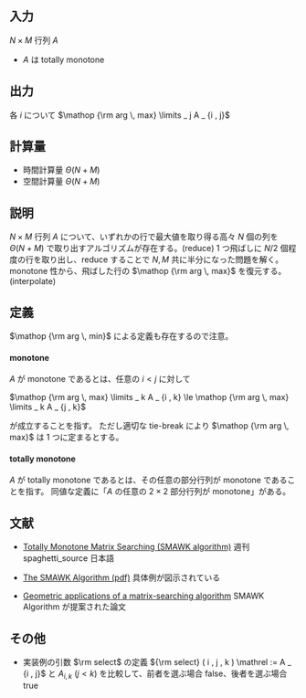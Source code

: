 ## 入力
$N \times M$ 行列 $A$
-   $A$ は totally monotone

## 出力
各 $i$ について $\mathop {\rm arg \, max} \limits _ j A _ {i , j}$

## 計算量
-   時間計算量 $\Theta ( N + M )$
-   空間計算量 $\Theta ( N + M )$

## 説明
$N \times M$ 行列 $A$ について、いずれかの行で最大値を取り得る高々 $N$ 個の列を $\Theta ( N + M )$ で取り出すアルゴリズムが存在する。(reduce)
$1$ つ飛ばしに $N / 2$ 個程度の行を取り出し、reduce することで $N , M$ 共に半分になった問題を解く。
monotone 性から、飛ばした行の $\mathop {\rm arg \, max}$ を復元する。(interpolate)

## 定義
$\mathop {\rm arg \, min}$ による定義も存在するので注意。

#### monotone
$A$ が monotone であるとは、任意の $i \lt j$ に対して

$\mathop {\rm arg \, max} \limits _ k A _ {i , k} \le \mathop {\rm arg \, max} \limits _ k A _ {j , k}$

が成立することを指す。
ただし適切な tie-break により $\mathop {\rm arg \, max}$ は $1$ つに定まるとする。

#### totally monotone
$A$ が totally monotone であるとは、その任意の部分行列が monotone であることを指す。
同値な定義に「$A$ の任意の $2 \times 2$ 部分行列が monotone」がある。

## 文献
-   [Totally Monotone Matrix Searching (SMAWK algorithm)](https://topcoder-g-hatena-ne-jp.jag-icpc.org/spaghetti_source/20120923/)
    週刊 spaghetti_source
    日本語

-   [The SMAWK Algorithm (pdf)](http://web.cs.unlv.edu/larmore/Courses/CSC477/monge.pdf)
    具体例が図示されている

-   [Geometric applications of a matrix-searching algorithm](https://link.springer.com/article/10.1007%2FBF01840359)
    SMAWK Algorithm が提案された論文

## その他
-   実装例の引数 $\rm select$ の定義
    ${\rm select} ( i , j , k ) \mathrel := A _ {i , j}$ と $A _ {i , k} \  ( j \lt k )$ を比較して、前者を選ぶ場合 false、後者を選ぶ場合 true
